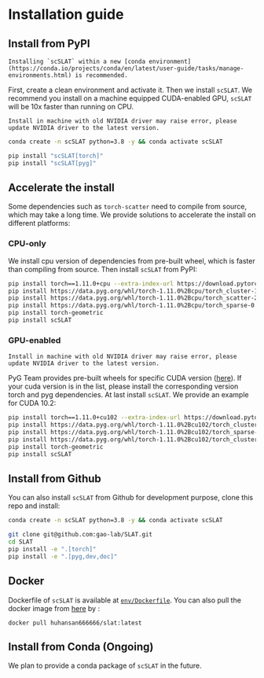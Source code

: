 # Installation guide

## Install from PyPI
```{note}
Installing `scSLAT` within a new [conda environment](https://conda.io/projects/conda/en/latest/user-guide/tasks/manage-environments.html) is recommended.
```
First, create a clean environment and activate it. Then we install `scSLAT`. We recommend you install on a machine equipped CUDA-enabled GPU, `scSLAT` will be 10x faster than running on CPU.

```{warning}
Install in machine with old NVIDIA driver may raise error, please update NVIDIA driver to the latest version.
```

```bash
conda create -n scSLAT python=3.8 -y && conda activate scSLAT

pip install "scSLAT[torch]"
pip install "scSLAT[pyg]"
```

## Accelerate the install
Some dependencies such as `torch-scatter` need to compile from source, which may take a long time. We provide solutions to accelerate the install on different platforms:

### CPU-only
We install cpu version of dependencies from pre-built wheel, which is faster than compiling from source. Then install `scSLAT` from PyPI:

```bash
pip install torch==1.11.0+cpu --extra-index-url https://download.pytorch.org/whl/cpu
pip install https://data.pyg.org/whl/torch-1.11.0%2Bcpu/torch_cluster-1.6.0-cp38-cp38-linux_x86_64.whl
pip install https://data.pyg.org/whl/torch-1.11.0%2Bcpu/torch_scatter-2.0.9-cp38-cp38-linux_x86_64.whl
pip install https://data.pyg.org/whl/torch-1.11.0%2Bcpu/torch_sparse-0.6.15-cp38-cp38-linux_x86_64.whl
pip install torch-geometric
pip install scSLAT
```

### GPU-enabled
```{warning}
Install in machine with old NVIDIA driver may raise error, please update NVIDIA driver to the latest version.
```

PyG Team provides pre-built wheels for specific CUDA version ([here](https://data.pyg.org/whl/)). If your cuda version is in the list, please install the corresponding version torch and pyg dependencies. At last install `scSLAT`. We provide an example for CUDA 10.2:

```bash
pip install torch==1.11.0+cu102 --extra-index-url https://download.pytorch.org/whl/cu102
pip install https://data.pyg.org/whl/torch-1.11.0%2Bcu102/torch_cluster-1.6.0-cp38-cp38-linux_x86_64.whl
pip install https://data.pyg.org/whl/torch-1.11.0%2Bcu102/torch_sparse-0.6.13-cp38-cp38-linux_x86_64.whl
pip install https://data.pyg.org/whl/torch-1.11.0%2Bcu102/torch_cluster-1.6.0-cp38-cp38-linux_x86_64.whl
pip install torch-geometric
pip install scSLAT
```

## Install from Github
You can also install `scSLAT` from Github for development purpose, clone this repo and install:

```bash
conda create -n scSLAT python=3.8 -y && conda activate scSLAT

git clone git@github.com:gao-lab/SLAT.git
cd SLAT
pip install -e ".[torch]"
pip install -e ".[pyg,dev,doc]"
```

## Docker
Dockerfile of `scSLAT` is available at [`env/Dockerfile`](https://github.com/gao-lab/SLAT/blob/main/env/Dockerfile). You can also pull the docker image from [here](https://hub.docker.com/repository/docker/huhansan666666/slat) by :
```
docker pull huhansan666666/slat:latest
```

## Install from Conda (Ongoing)
We plan to provide a conda package of `scSLAT` in the future.